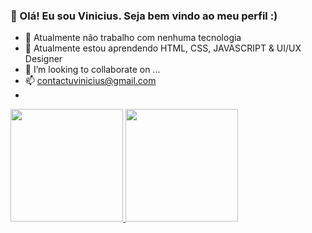 ### 👋 Olá! Eu sou Vinicius. Seja bem vindo ao meu perfil :)

- 🔭 Atualmente não trabalho com nenhuma tecnologia
- 🌱 Atualmente estou aprendendo HTML, CSS, JAVASCRIPT & UI/UX Designer
- 👯 I’m looking to collaborate on ...
- 📫 contactuvinicius@gmail.com
- 
 <div>
  <a href="https://github.com/ViniciusCS-Dev">
  <img height="180em" src="https://github-readme-stats.vercel.app/api?username=ViniciusCS-Dev&show_icons=true&theme=dracula&include_all_commits=true&count_private=true"/>
  <img height="180em" src="https://github-readme-stats.vercel.app/api/top-langs/?username=ViniciusCS-Dev&layout=compact&langs_count=7&theme=dracula"/>
</div>

<!--
**ViniciusCS-Dev/ViniciusCS-Dev** is a ✨ _special_ ✨ repository because its `README.md` (this file) appears on your GitHub profile.

Here are some ideas to get you started:

- 🔭 I’m currently working on ...
- 🌱 I’m currently learning ...
- 👯 I’m looking to collaborate on ...
- 🤔 I’m looking for help with ...
- 💬 Ask me about ...
- 📫 How to reach me: ...
- 😄 Pronouns: ...
- ⚡ Fun fact: ...
-->
